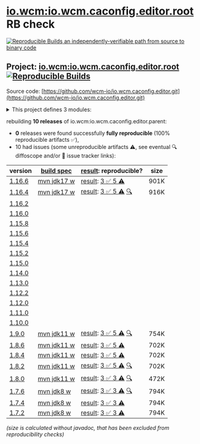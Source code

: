 [io.wcm:io.wcm.caconfig.editor.root](https://central.sonatype.com/artifact/io.wcm/io.wcm.caconfig.editor.root/versions) RB check
=======

[![Reproducible Builds](https://reproducible-builds.org/images/logos/rb.svg) an independently-verifiable path from source to binary code](https://reproducible-builds.org/)

## Project: [io.wcm:io.wcm.caconfig.editor.root](https://central.sonatype.com/artifact/io.wcm/io.wcm.caconfig.editor.root/versions) [![Reproducible Builds](https://img.shields.io/endpoint?url=https://raw.githubusercontent.com/jvm-repo-rebuild/reproducible-central/master/content/io/wcm/io.wcm.caconfig/badge.json)](https://github.com/jvm-repo-rebuild/reproducible-central/blob/master/content/io/wcm/io.wcm.caconfig/README.md)

Source code: [https://github.com/wcm-io/io.wcm.caconfig.editor.git](https://github.com/wcm-io/io.wcm.caconfig.editor.git)

<details><summary>This project defines 3 modules:</summary>

* [io.wcm:io.wcm.caconfig.editor](https://central.sonatype.com/artifact/io.wcm/io.wcm.caconfig.editor/overview)
* [io.wcm:io.wcm.caconfig.editor.package](https://central.sonatype.com/artifact/io.wcm/io.wcm.caconfig.editor.package/overview)
* [io.wcm:io.wcm.caconfig.editor.parent](https://central.sonatype.com/artifact/io.wcm/io.wcm.caconfig.editor.parent/overview)
</details>

rebuilding **10 releases** of io.wcm:io.wcm.caconfig.editor.parent:
- **0** releases were found successfully **fully reproducible** (100% reproducible artifacts :white_check_mark:),
- 10 had issues (some unreproducible artifacts :warning:, see eventual :mag: diffoscope and/or :memo: issue tracker links):

| version | [build spec](/BUILDSPEC.md) | [result](https://reproducible-builds.org/docs/jvm/): reproducible? | size |
| -- | --------- | ------ | -- |
| [1.16.6](https://central.sonatype.com/artifact/io.wcm/io.wcm.caconfig.editor.root/1.16.6/pom) | [mvn jdk17 w](wcm-caconfig-editor-1.16.6.buildspec) | [result](io.wcm.caconfig.editor.root-1.16.6.buildinfo): [3 :white_check_mark:  5 :warning:](io.wcm.caconfig.editor.root-1.16.6.buildcompare) | 901K |
| [1.16.4](https://central.sonatype.com/artifact/io.wcm/io.wcm.caconfig.editor.root/1.16.4/pom) | [mvn jdk17 w](wcm-caconfig-editor-1.16.4.buildspec) | [result](io.wcm.caconfig.editor.root-1.16.4.buildinfo): [3 :white_check_mark:  5 :warning:](io.wcm.caconfig.editor.root-1.16.4.buildcompare) [:mag:](io.wcm.caconfig.editor.root-1.16.4.diffoscope) | 916K |
| [1.16.2](https://central.sonatype.com/artifact/io.wcm/io.wcm.caconfig.editor.root/1.16.2/pom) | | | |
| [1.16.0](https://central.sonatype.com/artifact/io.wcm/io.wcm.caconfig.editor.root/1.16.0/pom) | | | |
| [1.15.8](https://central.sonatype.com/artifact/io.wcm/io.wcm.caconfig.editor.root/1.15.8/pom) | | | |
| [1.15.6](https://central.sonatype.com/artifact/io.wcm/io.wcm.caconfig.editor.root/1.15.6/pom) | | | |
| [1.15.4](https://central.sonatype.com/artifact/io.wcm/io.wcm.caconfig.editor.root/1.15.4/pom) | | | |
| [1.15.2](https://central.sonatype.com/artifact/io.wcm/io.wcm.caconfig.editor.root/1.15.2/pom) | | | |
| [1.15.0](https://central.sonatype.com/artifact/io.wcm/io.wcm.caconfig.editor.root/1.15.0/pom) | | | |
| [1.14.0](https://central.sonatype.com/artifact/io.wcm/io.wcm.caconfig.editor.root/1.14.0/pom) | | | |
| [1.13.0](https://central.sonatype.com/artifact/io.wcm/io.wcm.caconfig.editor.root/1.13.0/pom) | | | |
| [1.12.2](https://central.sonatype.com/artifact/io.wcm/io.wcm.caconfig.editor.root/1.12.2/pom) | | | |
| [1.12.0](https://central.sonatype.com/artifact/io.wcm/io.wcm.caconfig.editor.root/1.12.0/pom) | | | |
| [1.11.0](https://central.sonatype.com/artifact/io.wcm/io.wcm.caconfig.editor.root/1.11.0/pom) | | | |
| [1.10.0](https://central.sonatype.com/artifact/io.wcm/io.wcm.caconfig.editor.root/1.10.0/pom) | | | |
| [1.9.0](https://central.sonatype.com/artifact/io.wcm/io.wcm.caconfig.editor.root/1.9.0/pom) | [mvn jdk11 w](wcm-caconfig-editor-1.9.0.buildspec) | [result](io.wcm.caconfig.editor.root-1.9.0.buildinfo): [3 :white_check_mark:  5 :warning:](io.wcm.caconfig.editor.root-1.9.0.buildcompare) [:mag:](io.wcm.caconfig.editor.root-1.9.0.diffoscope) | 754K |
| [1.8.6](https://central.sonatype.com/artifact/io.wcm/io.wcm.caconfig.editor.parent/1.8.6/pom) | [mvn jdk11 w](wcm-caconfig-editor-1.8.6.buildspec) | [result](io.wcm.caconfig.editor.parent-1.8.6.buildinfo): [3 :white_check_mark:  5 :warning:](io.wcm.caconfig.editor.parent-1.8.6.buildcompare) | 702K |
| [1.8.4](https://central.sonatype.com/artifact/io.wcm/io.wcm.caconfig.editor.parent/1.8.4/pom) | [mvn jdk11 w](wcm-caconfig-editor-1.8.4.buildspec) | [result](io.wcm.caconfig.editor.parent-1.8.4.buildinfo): [3 :white_check_mark:  5 :warning:](io.wcm.caconfig.editor.parent-1.8.4.buildcompare) | 702K |
| [1.8.2](https://central.sonatype.com/artifact/io.wcm/io.wcm.caconfig.editor.parent/1.8.2/pom) | [mvn jdk11 w](wcm-caconfig-editor-1.8.2.buildspec) | [result](io.wcm.caconfig.editor.parent-1.8.2.buildinfo): [3 :white_check_mark:  5 :warning:](io.wcm.caconfig.editor.parent-1.8.2.buildcompare) [:mag:](io.wcm.caconfig.editor.parent-1.8.2.diffoscope) | 702K |
| [1.8.0](https://central.sonatype.com/artifact/io.wcm/io.wcm.caconfig.editor.parent/1.8.0/pom) | [mvn jdk11 w](wcm-caconfig-editor-1.8.0.buildspec) | [result](io.wcm.caconfig.editor.parent-1.8.0.buildinfo): [3 :white_check_mark:  3 :warning:](io.wcm.caconfig.editor.parent-1.8.0.buildcompare) [:mag:](io.wcm.caconfig.editor.parent-1.8.0.diffoscope) | 472K |
| [1.7.6](https://central.sonatype.com/artifact/io.wcm/io.wcm.caconfig.editor.parent/1.7.6/pom) | [mvn jdk8 w](wcm-caconfig-editor-1.7.6.buildspec) | [result](io.wcm.caconfig.editor.parent-1.7.6.buildinfo): [3 :white_check_mark:  3 :warning:](io.wcm.caconfig.editor.parent-1.7.6.buildcompare) [:mag:](io.wcm.caconfig.editor.parent-1.7.6.diffoscope) | 794K |
| [1.7.4](https://central.sonatype.com/artifact/io.wcm/io.wcm.caconfig.editor.parent/1.7.4/pom) | [mvn jdk8 w](wcm-caconfig-editor-1.7.4.buildspec) | [result](io.wcm.caconfig.editor.parent-1.7.4.buildinfo): [3 :white_check_mark:  3 :warning:](io.wcm.caconfig.editor.parent-1.7.4.buildcompare) | 794K |
| [1.7.2](https://central.sonatype.com/artifact/io.wcm/io.wcm.caconfig.editor.parent/1.7.2/pom) | [mvn jdk8 w](wcm-caconfig-editor-1.7.2.buildspec) | [result](io.wcm.caconfig.editor.parent-1.7.2.buildinfo): [3 :white_check_mark:  3 :warning:](io.wcm.caconfig.editor.parent-1.7.2.buildcompare) | 794K |

<i>(size is calculated without javadoc, that has been excluded from reproducibility checks)</i>
